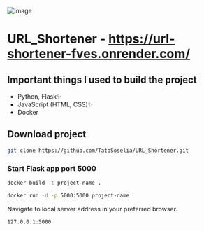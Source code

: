 ![image](https://github.com/TatoSoselia/URL_Shortener/assets/99100169/a686466a-f17e-4f23-8c82-a7f126dfc177)

# URL_Shortener - https://url-shortener-fves.onrender.com/

## Important things I used to build the project

- Python, Flask✨
- JavaScript (HTML, CSS)✨
- Docker

## Download project

```sh
git clone https://github.com/TatoSoselia/URL_Shortener.git
```

### Start Flask app port 5000

```sh
docker build -t project-name .
```

```sh
docker run -d -p 5000:5000 project-name
```

Navigate to local server address in
your preferred browser.

```sh
127.0.0.1:5000
```
